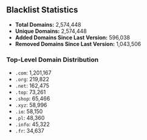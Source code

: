 ## Blacklist Statistics

- **Total Domains:** 2,574,448
- **Unique Domains:** 2,574,448
- **Added Domains Since Last Version:** 596,038
- **Removed Domains Since Last Version:** 1,043,506

### Top-Level Domain Distribution

-  `.com`: 1,201,167
-  `.org`: 219,822
-  `.net`: 162,475
-  `.top`: 73,261
-  `.shop`: 65,466
-  `.xyz`: 58,996
-  `.io`: 58,150
-  `.pl`: 48,360
-  `.info`: 45,322
-  `.fr`: 34,637
